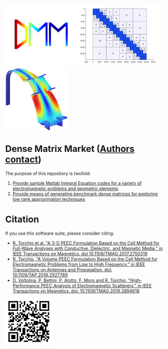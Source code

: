 <img src="docs/dmm.png" width="220" height="200"><img src="docs/hmatrix.png" width="280" height="200"><img src="docs/tk2.png" width="200" height="200">  
# Dense Matrix Market ([Authors contact](docs/contacts.md)) 

The purpose of this repository is twofold:

1. [Provide sample Matlab Integral Equation codes for a variety of electromagnetic problems and geometric elements](docs/sample.md)
2. [Provide means of generating benchmark dense matrices for exploring low rank approximation techniques](docs/dense.md)

# Citation
If you use this software suite, please consider citing:
* [R. Torchio et al.,"A 3-D PEEC Formulation Based on the Cell Method for Full-Wave Analyses with Conductive, Dielectric, and Magnetic Media," in IEEE Transactions on Magnetics. doi 10.1109/TMAG.2017.2750319](https://ieeexplore.ieee.org/document/8168416)
* [R. Torchio, "A Volume PEEC Formulation Based on the Cell Method for Electromagnetic Problems from Low to High Frequency," in IEEE Transactions on Antennas and Propagation. doi: 10.1109/TAP.2019.2927789](http://ieeexplore.ieee.org/stamp/stamp.jsp?tp=&arnumber=8764572&isnumber=4907023)
* [D. Voltolina, P. Bettini, P. Alotto, F. Moro and R. Torchio, "High-Performance PEEC Analysis of Electromagnetic Scatterers," in IEEE Transactions on Magnetics. doi: 10.1109/TMAG.2019.2894618](http://ieeexplore.ieee.org/stamp/stamp.jsp?tp=&arnumber=8638854&isnumber=8716604)

<img src="docs/qrcode.png" width="150" height="150">
